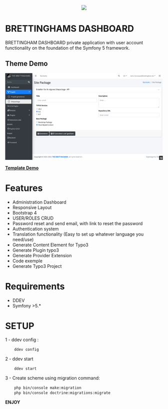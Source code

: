 <p align="center"><img src="https://symfony.com/images/logos/header-logo.svg"></p>

# **BRETTINGHAMS DASHBOARD**

BRETTINGHAM DASHBOARD private application with user account functionality on the foundation of the Symfony 5 framework.

## Theme Demo
![Alt Demo](public/dist/img/demo.png?raw=true "Demo")

**[Template Demo](https://adminlte.io/themes/v3/index3.html#)**


# **Features**
- Administration Dashboard 
- Responsive Layout
- Bootstrap 4
- USER/ROLES CRUD 
- Password reset and send email, with link to reset the password
- Authentication system
- Translation functionality (Easy to set up whatever language you need/use)
- Generate Content Element for Typo3
- Generate Plugin typo3
- Generate Provider Extension
- Code exemple 
- Generate Typo3 Project

# **Requirements**
- DDEV
- Symfony >5.*



# **SETUP**
1 - ddev config :

~~~
    ddev config
~~~

2 - ddev start
~~~
    ddev start
~~~

3 - Create scheme using migration command:
~~~
    php bin/console make:migration
    php bin/console doctrine:migrations:migrate
~~~


**ENJOY**